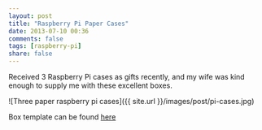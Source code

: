 ```yaml
---
layout: post
title: "Raspberry Pi Paper Cases"
date: 2013-07-10 00:36
comments: false
tags: [raspberry-pi]
share: false
---
```


Received 3 Raspberry Pi cases as gifts recently, and my wife was kind enough to supply me with
these excellent boxes.

![Three paper raspberry pi cases]({{ site.url }}/images/post/pi-cases.jpg)

Box template can be found [here](http://jjjjango.blogspot.com/2012/06/most-perfectly-fitting-raspberry-pi.html)
